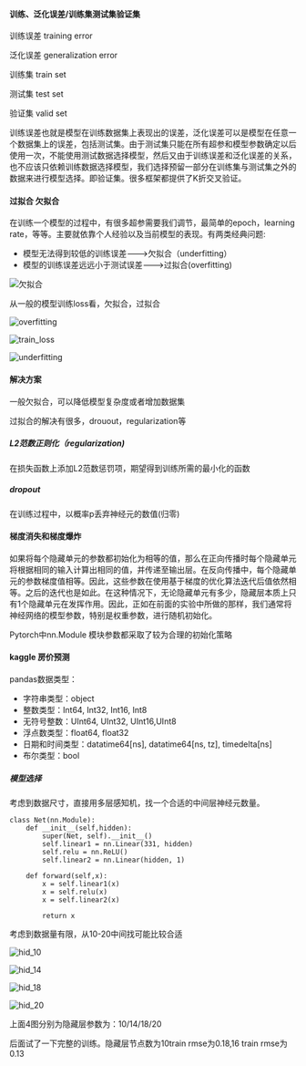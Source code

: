 #### 训练、泛化误差/训练集测试集验证集

训练误差 training error

泛化误差  generalization error

训练集 train set

测试集 test set

验证集 valid set

训练误差也就是模型在训练数据集上表现出的误差，泛化误差可以是模型在任意一个数据集上的误差，包括测试集。由于测试集只能在所有超参和模型参数确定以后使用一次，不能使用测试数据选择模型，然后又由于训练误差和泛化误差的关系，也不应该只依赖训练数据选择模型，我们选择预留一部分在训练集与测试集之外的数据来进行模型选择。即验证集。很多框架都提供了K折交叉验证。

#### 过拟合 欠拟合

在训练一个模型的过程中，有很多超参需要我们调节，最简单的epoch，learning rate，等等。主要就依靠个人经验以及当前模型的表现。有两类经典问题:

+ 模型无法得到较低的训练误差--->欠拟合（underfitting）
+ 模型的训练误差远远小于测试误差--->过拟合(overfitting)

![欠拟合](D:\study\课程\欠拟合_模型复杂度.png)

从一般的模型训练loss看，欠拟合，过拟合

![overfitting](D:\study\课程\overfitting.png)

![train_loss](D:\study\课程\train_loss.png)

![underfitting](D:\study\课程\underfitting.png)

#### 解决方案

一般欠拟合，可以降低模型复杂度或者增加数据集

过拟合的解决有很多，drouout，regularization等

##### L2范数正则化（regularization)

在损失函数上添加L2范数惩罚项，期望得到训练所需的最小化的函数

##### dropout

在训练过程中，以概率p丢弃神经元的数值(归零)

#### 梯度消失和梯度爆炸

如果将每个隐藏单元的参数都初始化为相等的值，那么在正向传播时每个隐藏单元将根据相同的输入计算出相同的值，并传递至输出层。在反向传播中，每个隐藏单元的参数梯度值相等。因此，这些参数在使用基于梯度的优化算法迭代后值依然相等。之后的迭代也是如此。在这种情况下，无论隐藏单元有多少，隐藏层本质上只有1个隐藏单元在发挥作用。因此，正如在前面的实验中所做的那样，我们通常将神经网络的模型参数，特别是权重参数，进行随机初始化。

Pytorch中nn.Module 模块参数都采取了较为合理的初始化策略

#### kaggle 房价预测

pandas数据类型：

+ 字符串类型：object
+ 整数类型：Int64, Int32, Int16, Int8
+ 无符号整数：UInt64, UInt32, UInt16,UInt8
+ 浮点数类型：float64, float32
+ 日期和时间类型：datatime64[ns], datatime64[ns, tz], timedelta[ns]
+ 布尔类型：bool

##### 模型选择

考虑到数据尺寸，直接用多层感知机，找一个合适的中间层神经元数量。

```
class Net(nn.Module):
    def __init__(self,hidden):
        super(Net, self).__init__()
        self.linear1 = nn.Linear(331, hidden)
        self.relu = nn.ReLU()
        self.linear2 = nn.Linear(hidden, 1)
    
    def forward(self,x):
        x = self.linear1(x)
        x = self.relu(x)
        x = self.linear2(x)
        
        return x
```

考虑到数据量有限，从10-20中间找可能比较合适

![hid_10](D:\study\课程\hid_10.png)

![hid_14](D:\study\课程\hid_14.png)

![hid_18](D:\study\课程\hid_18.png)

![hid_20](D:\study\课程\hid_20.png)

上面4图分别为隐藏层参数为：10/14/18/20

后面试了一下完整的训练。隐藏层节点数为10train rmse为0.18,16 train rmse为0.13



















